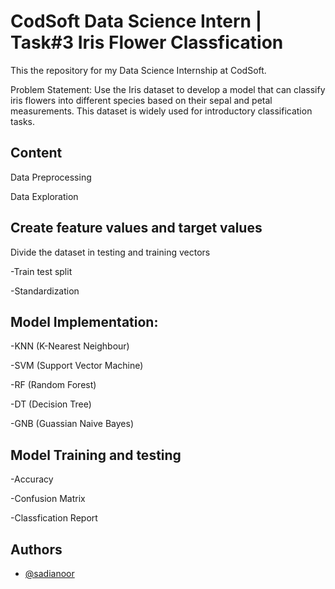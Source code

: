 
# CodSoft Data Science Intern | Task#3 Iris Flower Classfication 

This the repository for my Data Science Internship at CodSoft. 

Problem Statement: Use the Iris dataset to develop a model that can classify iris flowers into different species based on their sepal and petal measurements. This dataset is widely used for introductory classification tasks.



## Content
Data Preprocessing
 
 Data Exploration

 Create feature values and target values
-
 Divide the dataset in testing and training vectors
 
 -Train test split

 -Standardization
 
 Model Implementation:
-
 -KNN (K-Nearest Neighbour)

 -SVM (Support Vector Machine)

 -RF (Random Forest)

 -DT (Decision Tree)

 -GNB (Guassian Naive Bayes)

 Model Training and testing
-
-Accuracy

-Confusion Matrix

-Classfication Report





## Authors

- [@sadianoor](https://github.com/Sadia-Noor)

